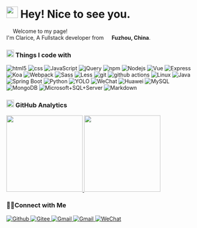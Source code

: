 <h1><img src="https://emojis.slackmojis.com/emojis/images/1643515552/15716/cherry-blossom.png?1643515552" width="30"/> Hey! Nice to see you. </h1>

<p><img src="https://emojis.slackmojis.com/emojis/images/1643515299/13186/flower.gif?1643515299" width="13"/> Welcome to my page! </br> I'm Clarice, A Fullstack developer from <img src="https://cdn-icons-png.flaticon.com/128/5372/5372696.png" width="13"/> <b>Fuzhou, China</b>.</p>

<h3><img src="https://emojis.slackmojis.com/emojis/images/1643514467/4500/xcode.png?1643514467" width="20"/> Things I code with </h3>

<p>
  <img alt="html5" src="https://img.shields.io/badge/-HTML5-E34F26?style=flat-square&logo=html5&logoColor=white" />
  <img alt="css" src="https://img.shields.io/badge/-CSS3-224ad8?style=flat-square&logo=css3&logoColor=white" />
  <img alt="JavaScript" src="https://img.shields.io/badge/-JavaScript-c6ac13?style=flat-square&logo=JavaScript&logoColor=white" />
  <img alt="jQuery" src="https://img.shields.io/badge/-jQuery-0769AD?style=flat-square&logo=jQuery&logoColor=white" />
  <img alt="npm" src="https://img.shields.io/badge/-NPM-CB3837?style=flat-square&logo=npm&logoColor=white" />
  <img alt="Nodejs" src="https://img.shields.io/badge/-Nodejs-43853d?style=flat-square&logo=Node.js&logoColor=white" />
  <img alt="Vue" src="https://img.shields.io/badge/Vue2-35495E?style=flat-square&logo=vuedotjs&logoColor=4FC08D" />
  <img alt="Express" src="https://img.shields.io/badge/-Express-000000?style=flat-square&logo=Express&logoColor=white" />
  <img alt="Koa" src="https://img.shields.io/badge/-Koa-33333D?style=flat-square&logo=Koa&logoColor=white" />
  <img alt="Webpack" src="https://img.shields.io/badge/-Webpack-8DD6F9?style=flat-square&logo=webpack&logoColor=white" />
  <img alt="Sass" src="https://img.shields.io/badge/-Sass-CC6699?style=flat-square&logo=sass&logoColor=white" />
  <img alt="Less" src="https://img.shields.io/badge/-Less-1e3f6b?style=flat-square&logo=less&logoColor=white" />
  <img alt="git" src="https://img.shields.io/badge/-Git-F05032?style=flat-square&logo=git&logoColor=white" />
  <img alt="github actions" src="https://img.shields.io/badge/-Github_Actions-2088FF?style=flat-square&logo=github-actions&logoColor=white" />
  <img alt="Linux" src="https://img.shields.io/badge/-Linux-222222?style=flat-square&logo=Linux&logoColor=white" />
  <img alt="Java" src="https://img.shields.io/badge/-Java-ce4e35?style=flat-square&logo=Java&logoColor=white" />
  <img alt="Spring Boot" src="https://img.shields.io/badge/-Spring Boot-6DB33F?style=flat-square&logo=Spring Boot&logoColor=white" />
  <img alt="Python" src="https://img.shields.io/badge/-Python-3776AB?style=flat-square&logo=Python&logoColor=white" />
  <img alt="YOLO" src="https://img.shields.io/badge/-YOLO-222222?style=flat-square&logo=YOLO&logoColor=white" />
  <img alt="WeChat" src="https://img.shields.io/badge/-WeChat-222222?style=flat-square&logo=WeChat&logoColor=white" />
  <img alt="Huawei" src="https://img.shields.io/badge/-Huawei-FF0000?style=flat-square&logo=Huawei&logoColor=white" />
  <img alt="MySQL" src="https://img.shields.io/badge/-MySQL-137fbd?style=flat-square&logo=mysql&logoColor=white" />
  <img alt="MongoDB" src="https://img.shields.io/badge/-MongoDB-13aa52?style=flat-square&logo=mongodb&logoColor=white" />
  <img alt="Microsoft+SQL+Server" src="https://img.shields.io/badge/-Microsoft SQL Server-137fbd?style=flat-square&logo=Microsoft+SQL+Server&logoColor=white" />
  <img alt="Markdown" src="https://img.shields.io/badge/-Markdown-000000?style=flat-square&logo=Markdown&logoColor=white" />
</p>

<h3><img src="https://emojis.slackmojis.com/emojis/images/1660596061/60852/azuresynapseanalytics.png?1660596061" width="20"/> GitHub Analytics </h3>

<a href="https://github.com/Clarice0997">
  <img height="200em" src="https://github-readme-stats.vercel.app/api?username=Clarice0997&count_private=true&show_icons=true&theme=react" />
  <img height="200em" src="https://github-readme-stats.vercel.app/api/top-langs/?username=Clarice0997&theme=react" />
</a>

<h3>🤝🏻Connect with Me</h3>

<p align="left">
  <a href="https://github.com/Clarice0997" target="_blank">
    <img alt="Github" src="https://img.shields.io/badge/GitHub-%2312100E.svg?&style=for-the-badge&logo=Github&logoColor=white" />
  </a>
  <a href="https://gitee.com/Clarice0997" target="_blank">
    <img alt="Gitee" src="https://img.shields.io/badge/Gitee-C71D23.svg?&style=for-the-badge&logo=Gitee&logoColor=white" />
  </a>
  <a href="clarice09975@gmail.com" target="_blank">
    <img alt="Gmail" src="https://img.shields.io/badge/Gmail-EA4335?&style=for-the-badge&logo=Gmail&logoColor=white" />
  </a>
  <a href="1170564057@qq.com" target="_blank">
    <img alt="Gmail" src="https://img.shields.io/badge/QQ-EB1923?&style=for-the-badge&logo=Tencent+QQ&logoColor=white" />
  </a>
  <a href="Clarice0997" target="_blank">
    <img alt="WeChat" src="https://img.shields.io/badge/WeChat-11d169?&style=for-the-badge&logo=WeChat&logoColor=white" />
  </a>
</p>
